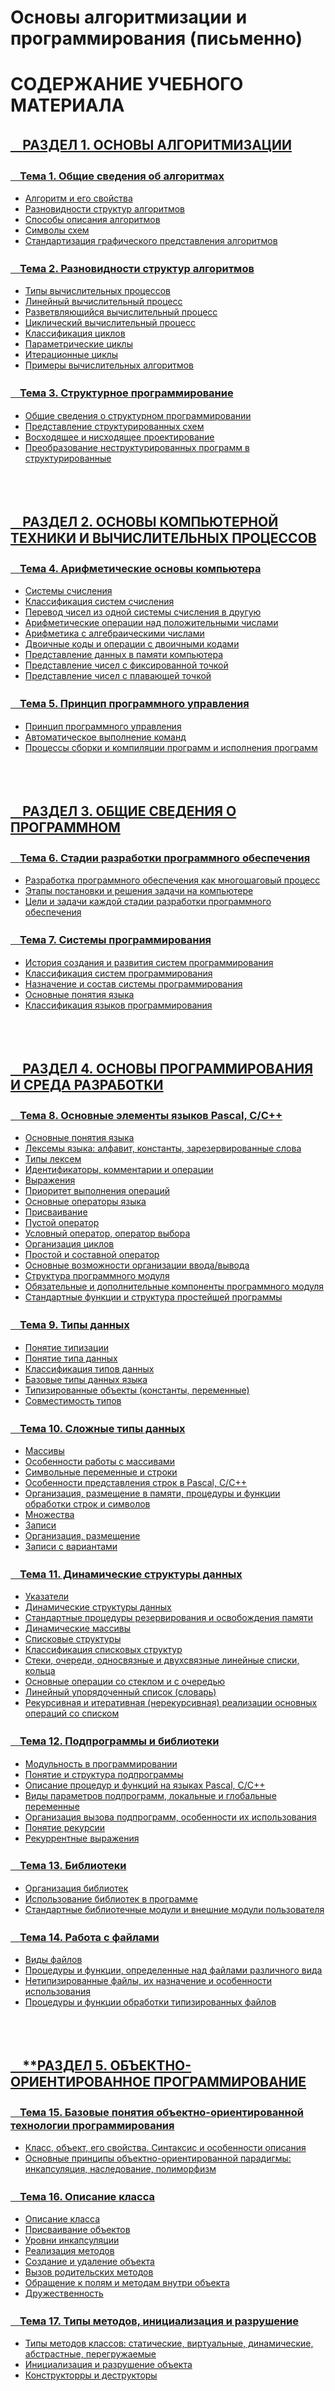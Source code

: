 # Основы алгоритмизации и программирования (письменно)

# СОДЕРЖАНИЕ УЧЕБНОГО МАТЕРИАЛА

## [ㅤ**РАЗДЕЛ 1. ОСНОВЫ АЛГОРИТМИЗАЦИИ**](#раздел-1-основы-алгоритмизации)

### [ㅤТема 1. Общие сведения об алгоритмах](#тема-1-общие-сведения-об-алгоритмах)

-   [Алгоритм и его свойства](#алгоритм-и-его-свойства)
-   [Разновидности структур алгоритмов](#разновидности-структур-алгоритмов)
-   [Способы описания алгоритмов](#способы-описания-алгоритмов-словесное-описание-графическое-представление-запись-на-алгоритмическом-языке)
-   [Символы схем](#символы-схем)
-   [Стандартизация графического представления алгоритмов](#стандартизация-графического-представления-алгоритмов)

### [ㅤТема 2. Разновидности структур алгоритмов](#тема-2-разновидности-структур-алгоритмов)

-   [Типы вычислительных процессов](#типы-вычислительных-процессов)
-   [Линейный вычислительный процесс](#линейный-вычислительный-процесс)
-   [Разветвляющийся вычислительный процесс](#разветвляющийся-вычислительный-процесс)
-   [Циклический вычислительный процесс](#циклический-вычислительный-процесс)
-   [Классификация циклов](#классификация-циклов)
-   [Параметрические циклы](#параметрические-циклы-с-предусловием-с-постусловием-со-счётчиком)
-   [Итерационные циклы](#итерационные-циклы)
-   [Примеры вычислительных алгоритмов](#примеры-вычислительных-алгоритмов)

### [ㅤТема 3. Структурное программирование](#тема-3-структурное-программирование)

-   [Общие сведения о структурном программировании](#общие-сведения-о-структурном-программировании)
-   [Представление структурированных схем](#представление-структурированных-схем)
-   [Восходящее и нисходящее проектирование](#восходящее-и-нисходящее-проектирование)
-   [Преобразование неструктурированных программ в структурированные](#преобразование-неструктурированных-программ-в-структурированные)

<br/>
<br/>

## [ㅤ**РАЗДЕЛ 2. ОСНОВЫ КОМПЬЮТЕРНОЙ ТЕХНИКИ И ВЫЧИСЛИТЕЛЬНЫХ ПРОЦЕССОВ**](#раздел-2-основы-компьютерной-техники-и-вычислительных-процессов)

### [ㅤТема 4. Арифметические основы компьютера](#тема-4-арифметические-основы-компьютера)

-   [Системы счисления](#системы-счисления)
-   [Классификация систем счисления](#классификация-систем-счисления)
-   [Перевод чисел из одной системы счисления в другую](#перевод-чисел-из-одной-системы-счисления-в-другую)
-   [Арифметические операции над положительными числами](#арифметические-операции-над-положительными-числами)
-   [Арифметика с алгебраическими числами](#арифметика-с-алгебраическими-числами)
-   [Двоичные коды и операции с двоичными кодами](#двоичные-коды-и-операции-с-двоичными-кодами)
-   [Представление данных в памяти компьютера](#представление-данных-в-памяти-компьютера)
-   [Представление чисел с фиксированной точкой](#представление-чисел-с-фиксированной-точкой)
-   [Представление чисел с плавающей точкой](#представление-чисел-с-плавающей-точкой)

### [ㅤТема 5. Принцип программного управления](#тема-5-принцип-программного-управления)

-   [Принцип программного управления](#принцип-программного-управления)
-   [Автоматическое выполнение команд](#автоматическое-выполнение-команд)
-   [Процессы сборки и компиляции программ и исполнения программ](#процессы-сборки-и-компиляции-программ-и-исполнения-программ)

<br/>
<br/>

## [ㅤ**РАЗДЕЛ 3. ОБЩИЕ СВЕДЕНИЯ О ПРОГРАММНОМ**](#раздел-3-общие-сведения-о-программном)

### [ㅤТема 6. Стадии разработки программного обеспечения](#тема-6-стадии-разработки-программного-обеспечения)

-   [Разработка программного обеспечения как многошаговый процесс](#разработка-программного-обеспечения-как-многошаговый-процесс)
-   [Этапы постановки и решения задачи на компьютере](#этапы-постановки-и-решения-задачи-на-компьютере)
-   [Цели и задачи каждой стадии разработки программного обеспечения](#цели-и-задачи-каждой-стадии-разработки-программного-обеспечения)

### [ㅤТема 7. Системы программирования](#тема-7-системы-программирования)

-   [История создания и развития систем программирования](#история-создания-и-развития-систем-программирования)
-   [Классификация систем программирования](#классификация-систем-программирования)
-   [Назначение и состав системы программирования](#назначение-и-состав-системы-программирования)
-   [Основные понятия языка](#основные-понятия-языка)
-   [Классификация языков программирования](#классификация-языков-программирования)

<br/>
<br/>

## [ㅤ**РАЗДЕЛ 4. ОСНОВЫ ПРОГРАММИРОВАНИЯ И СРЕДА РАЗРАБОТКИ**](#раздел-4-основы-программирования-и-среда-разработки)

### [ㅤТема 8. Основные элементы языков Pascal, C/C++](#тема-8-основные-элементы-языков-pascal-cc)

-   [Основные понятия языка](#основные-понятия-языка)
-   [Лексемы языка: алфавит, константы, зарезервированные слова](#лексемы-языка-алфавит-константы-зарезервированные-слова)
-   [Типы лексем](#типы-лексем)
-   [Идентификаторы, комментарии и операции](#идентификаторы-комментарии-и-операции)
-   [Выражения](#выражения)
-   [Приоритет выполнения операций](#приоритет-выполнения-операций)
-   [Основные операторы языка](#основные-операторы-языка)
-   [Присваивание](#присваивание)
-   [Пустой оператор](#пустой-оператор)
-   [Условный оператор, оператор выбора](#условный-оператор-оператор-выбора)
-   [Организация циклов](#организация-циклов)
-   [Простой и составной оператор](#простой-и-составной-оператор)
-   [Основные возможности организации ввода/вывода](#основные-возможности-организации-ввода-вывода)
-   [Структура программного модуля](#структура-программного-модуля)
-   [Обязательные и дополнительные компоненты программного модуля](#обязательные-и-дополнительные-компоненты-программного-модуля)
-   [Стандартные функции и структура простейшей программы](#стандартные-функции-и-структура-простейшей-программы)

### [ㅤТема 9. Типы данных](#тема-9-типы-данных)

-   [Понятие типизации](#понятие-типизации)
-   [Понятие типа данных](#понятие-типа-данных)
-   [Классификация типов данных](#классификация-типов-данных)
-   [Базовые типы данных языка](#базовые-типы-данных-языка)
-   [Типизированные объекты (константы, переменные)](#типизированные-объекты-константы-переменные)
-   [Совместимость типов](#совместимость-типов)

### [ㅤТема 10. Сложные типы данных](#тема-10-сложные-типы-данных)

-   [Массивы](#массивы-определение-описание-размещение-в-памяти-использование)
-   [Особенности работы с массивами](#особенности-работы-с-массивами)
-   [Символьные переменные и строки](#символьные-переменные-и-строки)
-   [Особенности представления строк в Pascal, C/C++](#особенности-представления-строк-в-pascal-cc)
-   [Организация, размещение в памяти, процедуры и функции обработки строк и символов](#организация-размещение-в-памяти-процедуры-и-функции-обработки-строк-и-символов)
-   [Множества](#множества-определение-размещение-в-памяти-операции-процедуры-и-функции-над-множествами)
-   [Записи](#записи)
-   [Организация, размещение](#организация-размещение)
-   [Записи с вариантами](#записи-с-вариантами)

### [ㅤТема 11. Динамические структуры данных](#тема-11-динамические-структуры-данных)

-   [Указатели](#указатели)
-   [Динамические структуры данных](#динамические-структуры-данных-назначение-виды-организация)
-   [Стандартные процедуры резервирования и освобождения памяти](#стандартные-процедуры-резервирования-и-освобождения-памяти)
-   [Динамические массивы](#динамические-массивы)
-   [Списковые структуры](#списковые-структуры)
-   [Классификация списковых структур](#классификация-списковых-структур)
-   [Стеки, очереди, односвязные и двухсвязные линейные списки, кольца](#стеки-очереди-односвязные-и-двухсвязные-линейные-списки-кольца)
-   [Основные операции со стеклом и с очередью](#основные-операции-со-стеком-и-с-очередью)
-   [Линейный упорядоченный список (словарь)](#линейный-упорядоченный-список-словарь)
-   [Рекурсивная и итеративная (нерекурсивная) реализации основных операций со списком](#рекурсивная-и-итеративная-нерекурсивная-реализации-основных-операций-со-списком)

### [ㅤТема 12. Подпрограммы и библиотеки](#тема-12-подпрограммы-и-библиотеки)

-   [Модульность в программировании](#модульность-в-программировании)
-   [Понятие и структура подпрограммы](#понятие-и-структура-подпрограммы)
-   [Описание процедур и функций на языках Pascal, C/C++](#описание-процедур-и-функций-на-языках-pascal-cc)
-   [Виды параметров подпрограмм, локальные и глобальные переменные](#виды-параметров-подпрограмм-локальные-и-глобальные-переменные)
-   [Организация вызова подпрограмм, особенности их использования](#организация-вызова-подпрограмм-особенности-их-использования)
-   [Понятие рекурсии](#понятие-рекурсии)
-   [Рекуррентные выражения](#рекуррентные-выражения)

### [ㅤТема 13. Библиотеки](#тема-13-библиотеки)

-   [Организация библиотек](#организация-библиотек)
-   [Использование библиотек в программе](#использование-библиотек-в-программе)
-   [Стандартные библиотечные модули и внешние модули пользователя](#стандартные-библиотечные-модули-и-внешние-модули-пользователя)

### [ㅤТема 14. Работа с файлами](#тема-14-работа-с-файлами)

-   [Виды файлов](#виды-файлов)
-   [Процедуры и функции, определенные над файлами различного вида](#процедуры-и-функции-определенные-над-файлами-различного-вид)
-   [Нетипизированные файлы, их назначение и особенности использования](#нетипизированные-файлы-их-назначение-и-особенности-использования)
-   [Процедуры и функции обработки типизированных файлов](#процедуры-и-функции-обработки-типизированных-файлов)

<br/>
<br/>

## [ㅤ\*\*РАЗДЕЛ 5. ОБЪЕКТНО-ОРИЕНТИРОВАННОЕ ПРОГРАММИРОВАНИЕ](#раздел-5-объектно-ориентированное-программирование)

### [ㅤТема 15. Базовые понятия объектно-ориентированной технологии программирования](#тема-15-базовые-понятий-объектно-ориентированной-технологии-программирования)

-   [Класс, объект, его свойства. Синтаксис и особенности описания](#класс-объект-его-свойства-синтаксис-и-особенности-описания)
-   [Основные принципы объектно-ориентированной парадигмы: инкапсуляция, наследование, полиморфизм](#основные-принципы-объектно-ориентированной-парадигмы-инкапсуляция-наследование-полиморфизм)

### [ㅤТема 16. Описание класса](#тема-16-описание-класса)

-   [Описание класса](#описание-класса)
-   [Присваивание объектов](#присваивание-объектов)
-   [Уровни инкапсуляции](#уровни-инкапсуляции)
-   [Реализация методов](#реализация-методов)
-   [Создание и удаление объекта](#создание-и-удаление-объекта)
-   [Вызов родительских методов](#вызов-родительских-методов)
-   [Обращение к полям и методам внутри объекта](#обращение-к-полям-и-методам-внутри-объекта)
-   [Дружественность](#дружественность)

### [ㅤТема 17. Типы методов, инициализация и разрушение](#тема-17-типы-методов-инициализация-и-разрушение)

-   [Типы методов классов: статические, виртуальные, динамические, абстрастные, перегружаемые](#типы-методов-классов-статические-виртуальные-динамические-абстрастные-перегружаемые)
-   [Инициализация и разрушение объекта](#инициализация-и-разрушение-объекта)
-   [Конструкторры и деструкторы](#конструкторры-и-деструкторы)

<br/>
<br/>
<br/>
<br/>
<br/>
<br/>
<br/>
<br/>
<br/>
<br/>

## **РАЗДЕЛ 1. ОСНОВЫ АЛГОРИТМИЗАЦИИ**

## Тема 1. Общие сведения об алгоритмах

-   ### Алгоритм и его свойства.

```txt
Алгоритм – это последовательность шагов, которая приводит к решению задачи. Свойства алгоритма:

Дискретность     –> выполняется пошагово.
Определенность   –> каждый шаг однозначен.
Конечность       –> заканчивается за конечное число шагов.
Результативность –> приводит к нужному результату.
Массовость       –> применим для разных исходных данных.
```

<br/>
<br/>

-   ### Разновидности структур алгоритмов.

```txt
Линейный         –>  шаги выполняются последовательно.

Разветвленный    –>  есть условные операторы (если...то).

Циклический      –>  содержит повторяющиеся действия (пока, для).
```

<br/>
<br/>

-   ### Способы описания алгоритмов: словесное описание, графическое представление, запись на алгоритмическом языке.

```txt
Словесное описание – текстовый формат, например: "Возьми два числа, сложи их, выведи результат".

Графическое представление (блок-схемы) – с использованием стандартных символов.

Запись на алгоритмическом языке – формализованный псевдокод или языки программирования (Python, C и др.).
```

<br/>
<br/>

-   ### Символы схем.

![Символы схем](images/Circuit-symbols.png)
<br/>
<br/>

-   ### Стандартизация графического предсоставления алгоритмов.

[https://studme.org/407636/informatika/kakim_dolzhen_standart_algoritmy](https://studme.org/407636/informatika/kakim_dolzhen_standart_algoritmy)

<br/>
<br/>

## Тема 2. Разновидности структур алгоритмов

-   ### Типы вычислительных процессов.

    > Чуть ниже определения

    -   [Линейный](#линейный-вычислительный-процесс)
    -   [Разветвляющийся](#разветвляющийся-вычислительный-процесс)
    -   [Циклический](#циклический-вычислительный-процесс)

<br/>

-   ### Линейный вычислительный процесс.

```txt
Это процесс, где все действия выполняются поочередно, без ветвлений и циклов.
Каждый шаг зависит только от предыдущего, и процесс завершится после выполнения всех шагов.
```

<br/>

-   ### Разветвляющийся вычислительный процесс.

```txt
В этом процессе в зависимости от условий выполняются различные действия.
Основной элемент — ветвление, которое представлено условными операторами (например, если...то...иначе).
Пример: выбор из нескольких вариантов на основе условий.
```

<br/>

-   ### Циклический вычислительный процесс.

```txt
Вычислительный процесс, в котором шаги повторяются несколько раз, пока не выполнено некотороеусловие.
Это основной элемент цикла.
Циклические процессы могут быть с предусловием (проверка перед выполнением) или с постусловием (проверка после выполнения).
```

<br/>
<br/>

-   ### Классификация циклов.
-   ### Параметрические циклы: с предусловием, с постусловием, со счётчиком.
<br/>

\_\_\_\_\_\_\_\_\_\_\_\_\_**ЦИКЛЫ С ПРЕДУСЛОВИЕМ**\_\_\_\_\_\_\_\_\_\_\_\_\_

```js
Проверка условия до выполнения цикла.
Если условие не выполнено с самого начала, цикл не выполняется ни разу.

Пример: цикл пока.
while (условие):
    // действия
```

<br/>

\_\_\_\_\_\_\_\_\_\_\_\_\_**ЦИКЛЫ С ПОСТУСЛОВИЕМ**\_\_\_\_\_\_\_\_\_\_\_\_\_

```js
Условие проверяется после выполнения тела цикла.
Цикл гарантированно выполняется хотя бы один раз.

Пример: цикл делать...пока.
do:
    // действия
while (условие);

```

<br/>

\_\_\_\_\_\_\_\_\_\_\_\_\_**ЦИКЛЫ СО СЧЁТЧИКОМ**\_\_\_\_\_\_\_\_\_\_\_\_\_

```js
Циклы, где количество повторений известно заранее.

Пример: цикл для, где задается диапазон значений счётчика.
for i in range(10):
    // действия

```

<br/>
<br/>

-   ### Итерационные циклы.

```txt
    Циклы, в которых повторение действий происходит на каждой итерации до достижения условия выхода.
    Такие циклы широко применяются в алгоритмах, когда количество повторений неизвестно заранее.
    Пример: алгоритм поиска в списке.
```

<br/>
<br/>

-   ### Примеры вычислительных алгоритмов.

```txt
Алгоритм вычисления факториала
Пример циклического процесса с предустановленным количеством повторений, например, для числа 5:
5! = 5 × 4 × 3 × 2 × 1.
Используется цикл с подсчётом от 1 до заданного числа.

Алгоритм поиска минимального элемента в массиве
Разветвляющийся процесс, где для каждого элемента массива сравнивается с текущим минимальным значением.

Алгоритм сортировки пузырьком
Итерационный процесс, где элементы массива несколько раз сравниваются и меняются местами,
пока не будет выполнено условие.

```

<br/>
<br/>
<br/>

## Тема 3. Структурное программирование

-   ### Общие сведения о структурном программировании.

```txt
    Структурное программирование – это методология разработки программ,
    которая основывается на использовании трех базовых структур управления:
        - последовательность.
        - ветвление.
        - цикл.

    Эта методология предполагает:
        - Отказ от использования операторов перехода (например, goto), чтобы повысить читаемость и поддержку программ.
        - Строгое деление программы на функции и модули, что облегчает ее тестирование и отладку.
        - Является основой для многих современных языков программирования, таких как C, Pascal, Python и другие.
```

<br/>
<br/>

-   ### Представление структурированных схем.

![Символы схем](images/Circuit-symbols.png)

<br/>
<br/>

-   ### Восходящее и нисходящее проектирование.

\_\_\_\_\_\_\_\_\_\_\_\_\_**ВОСХОДЯЩЕЕ ПРОЕКТИРОВАНИЕ (bottom-up design)**\_\_\_\_\_\_\_\_\_\_\_\_\_

```txt
В этом подходе разрабатываются отдельные модули или компоненты программы, которые затем объединяются
в более высокоуровневую структуру.
Начинаем с самых низких уровней (конкретных функций или частей программы)и постепенно
поднимаемся к верхним уровням (основной логике).
Этот метод удобен при разработке сложных систем, где детали должны быть сначала реализованы и протестированы.
```

\_\_\_\_\_\_\_\_\_\_\_\_\_**НИСХОДЯЩЕЕ ПРОЕКТИРОВАНИЕ (top-down design)**\_\_\_\_\_\_\_\_\_\_\_\_\_

```txt
В этом подходе мы начинаем с общего видения программы и постепенно спускаемся
к более детализированным модулям и функциям.
Сначала определяется общая структура программы, а затем ее части разбиваются
на более мелкие задачи и модули.
Это удобный подход для проектирования программ с заранее известными требованиями и структурой.
```

<br/>
<br/>

-   ### Преобразование неструктурированных программ в структурированные.

```txt

Неструктурированные программы часто содержат много неупорядоченных переходов
(например, использования оператора goto), что делает их сложными для понимания и модификации.

Чтобы преобразовать такие программы в структурированные, применяются следующие шаги:
    - Удаление операторов goto и замена их на стандартные конструкции управления (циклы, условные операторы).
    - Реорганизация кода в функции и процедуры с четким разделением задач, что помогает улучшить читаемость и поддержку.
    - Использование структурированных схем для представления алгоритмов и улучшения понимания логики программы.
    - Применение нисходящего или восходящего проектирования для улучшения архитектуры программы и ее модульности.

Процесс преобразования неструктурированных программ в структурированные включает в себя анализ
и реорганизацию кода, избавление от излишних переходов и явное разделение задач.

```

<br/>
<br/>
<br/>
<br/>
<br/>
<br/>
<br/>
<br/>
<br/>
<br/>

## **РАЗДЕЛ 2. ОСНОВЫ КОМПЬЮТЕРНОЙ ТЕХНИКИ И ВЫЧИСЛИТЕЛЬНЫХ ПРОЦЕССОВ**

## Тема 4. Арифметические основы компьютера

-   ### Системы счисления.

```txt
Система счисления — это способ представления чисел с использованием определенного набора символов (цифр).
Каждая система счисления имеет свою базу, которая определяет количество символов, используемых для представления чисел.

Примеры систем счисления:
    - ДЕСЯТИЧНАЯ (основная) —> использует цифры от 0 до 9.
    - ДВОИЧНАЯ              —> использует только два символа: 0 и 1.
    - ВОСЬМЕРИЧНАЯ          —> использует цифры от 0 до 7.
    - ШЕСТНАДЦАТЕРИЧНАЯ     —> использует цифры от 0 до 9 и буквы A-F для чисел 10-15.

```

<br/>
<br/>

-   ### Классификация систем счисления.

```txt
ПО БАЗЕ (ОСНОВАНИЮ):
    - Десятичная (10):        Базируется на десяти символах (0-9).
    - Двоичная (2):           Базируется на двух символах (0, 1).
    - Восьмеричная (8):       Базируется на восьми символах (0-7).
    - Шестнадцатеричная (16): Базируется на шестнадцати символах (0-9, A-F).

ПО НАПРАВЛЕНИЮ ЗАПИСИ:
    - Прямые   —> числа записываются в обычной последовательности (например, десятичная система).
    - Обратные —> для представления чисел используется инвертированное расположение.
```

<br/>
<br/>

-   ### Перевод чисел из одной системы счисления в другую.

```js
Для перевода чисел между различными системами счисления можно использовать два основных подхода:
```

ПОДХОД 1:

```js
Из десятичной в любую другую:
Для этого число делится на основание новой системы (например, 2 для двоичной системы), и остатки от деления записываются
в обратном порядке.

Пример:
Перевод числа 13 в двоичную систему:
13 / 2 = 6, остаток 1
6 / 2 = 3, остаток 0
3 / 2 = 1, остаток 1
1 / 2 = 0, остаток 1
Ответ: 13 в десятичной = 1101 в двоичной.
```

ПОДХОД 2:

```js
Из любой системы в десятичную:
Для этого каждую цифру числа умножают на соответствующую степень основания системы счисления.

Пример:
Перевод числа 1011 из двоичной в десятичную:
(1 * 2^3) + (0 * 2^2) + (1 * 2^1) + (1 * 2^0) = 8 + 0 + 2 + 1 = 11.

```

<br/>
<br/>

-   ### Арифметические операции над положительными числами.

```txt
Арифметические операции с положительными числами в системах счисления могут включать:

1. Сложение:
В каждой системе счисления при сложении двух чисел важно учитывать базу системы.
Например, в двоичной системе, при сложении 1 + 1 получается 10.


2. Вычитание:
Подобно сложению, в системах счисления учитываются заимствования при вычитании.


3. Умножение и деление:
Умножение и деление выполняются как в обычной десятичной системе, но с учетом специфики другой системы счисления.
```

<br/>
<br/>

-   ### Арифметика с алгебраическими числами.

```txt
Арифметика с алгебраическими числами включает работу с числами, которые могут быть как положительными, так и отрицательными.
Для представления отрицательных чисел используют методы:

1. Прямое представление:
Отрицательное число записывается с минусом перед числом.

2. Дополнение до двух:
Это метод представления отрицательных чисел в двоичной системе счисления.
Чтобы получить двоичное представление отрицательного числа, инвертируют все биты и прибавляют 1.
```

<br/>
<br/>

-   ### Двоичные коды и операции с двоичными кодами.

```txt
Двоичный код — это код, который использует два символа (0 и 1) для представления чисел. Двоичные операции включают:

1. Сложение: Аналогично сложению в десятичной системе, но с учетом двоичной логики (например, 1 + 1 = 10).

2. Вычитание: Производится аналогично, с учетом заимствований.

3. Умножение и деление: Проводятся побитно с использованием алгоритмов, специфичных для двоичной системы.

Пример операции:

Сложение в двоичной системе:
1011 (11)

1101 (13)
= 11000 (24).
```

<br/>
<br/>

-   ### Представление данных в памяти компьютера.

```txt
Данные в памяти компьютера обычно представляются в двоичной форме, где каждый бит может быть 0 или 1.
Операции с данными выполняются в соответствии с их представлением в двоичной системе.
Например, текстовые данные могут быть представлены с использованием кодировок, таких как ASCII или Unicode,
которые используют двоичные коды для представления символов.
```

<br/>
<br/>

-   ### Представление чисел с фиксированной точкой.

```txt
Числа с фиксированной точкой — это числа, в которых десятичная точка находится на фиксированной позиции.
Такие числа могут быть представлены как целая и дробная часть, где дробная часть всегда имеет фиксированное количество разрядов.

Пример:
Для представления числа 23.75 в формате с фиксированной точкой, если разделить его на 4 разряда для дробной части,
оно будет выглядеть как 23.1100 (в двоичной системе).


```

<br/>
<br/>

-   ### Представление чисел с плавающей точкой.

```txt
Числа с плавающей точкой представляют собой числа, у которых десятичная точка может перемещаться, позволяя представлять
очень большие и очень маленькие числа. В компьютерах они обычно представлены по формату IEEE 754, который включает:
    - Знак (1 бит),
    - Порядок (некоторое количество бит для экспоненты),
    - Мантиса (основное число, представляемое с точностью).

Пример представления:
Число 12.75 в формате с плавающей точкой будет представлено в виде мантисы и экспоненты (в зависимости от точности и формата).
```

<br/>
<br/>
<br/>

## Тема 5. Принцип программного управления

-   ### Принцип программного управления.

```txt
Программное управление — это метод управления процессами выполнения программ, при котором решение о выполнении той или иной
команды принимается не аппаратной частью (например, процессором), а непосредственно самой программой.
Это достигается с помощью использования инструкций и управляющих структур (условий, циклов, функций), которые определяют порядок выполнения.

Программное управление реализуется через:
    - Условные операторы (например, if, switch), которые выбирают путь выполнения программы в зависимости от значений переменных.
    - Циклы (например, while, for), которые позволяют повторять одни и те же действия несколько раз.
    - Функции и процедуры, которые позволяют разбить программу на модули и вызывать их в нужном порядке.

Этот принцип лежит в основе всех высокоуровневых языков программирования.
```

<br/>
<br/>

-   ### Автоматическое выполнение команд.

```txt
Автоматическое выполнение команд означает, что команды программы выполняются автоматически, без необходимости вмешательства
пользователя.

Это возможно благодаря:
    - Интерпретаторам — программам, которые выполняют инструкции программы поочередно, преобразуя их в машинный код на лету.
    - Компиляторам — программам, которые преобразуют весь исходный код в машинный код за один этап, а затем его выполнение происходит без дополнительных преобразований.
    - Автоматическим скриптам — программам, которые выполняются по расписанию или при наступлении определенных событий (например, скрипты для автоматизации системных задач).

Примером может быть выполнение команд для установки или конфигурации программного обеспечения через командные файлы или автоматические скрипты.
```

<br/>
<br/>

-   ### Процессы сборки и компиляции программ и исполнения программ.

```txt
1. Сборка программы(или build) — это процесс подготовки программы к исполнению.

Он включает несколько этапов:
    - Компиляция: Преобразование исходного кода (например, на C или Java) в машинный код или байт-код.
    Компилятор анализирует код, проверяет его на ошибки и генерирует исполнимые файлы.
    - Линковка: На этом этапе компоновщик объединяет все объектные файлы и библиотеки, используемые в программе,
    в единую исполнимую программу.

Пример: В C программа компилируется в объектный файл с помощью компилятора, а затем все объектные файлы линкуются для создания
исполнимого файла.



2. Компиляция программы — это процесс преобразования исходного кода в машинный код, который может быть выполнен процессором.
В процессе компиляции:
    - Лексический анализ: Разбор исходного текста на элементы (лексемы).
    - Синтаксический анализ: Проверка структуры программы.
    - Генерация кода: Преобразование в низкоуровневые инструкции.



3. Исполнение программы — это процесс, при котором компьютер выполняет машинные инструкции, полученные в результате компиляции
или интерпретации исходного кода.
Это может происходить в двух режимах:
    - Интерпретированный режим: Когда исходный код выполняется командой за командой интерпретатором.
    - Исполнимая программа: Когда компилированный машинный код напрямую выполняется процессором.


```

<br/>
<br/>
<br/>
<br/>
<br/>
<br/>
<br/>
<br/>
<br/>
<br/>

## **РАЗДЕЛ 3. ОБЩИЕ СВЕДЕНИЯ О ПРОГРАММНОМ**

## Тема 6. Стадии разработки программного обеспечения

-   ### Разработка программного обеспечения как многошаговый процесс.

```txt
Разработка программного обеспечения — это сложный многошаговый процесс, который включает в себя несколько этапов,
каждый из которых направлен на создание качественного и эффективного продукта.

Этот процесс можно разбить на следующие основные стадии:
    - АНАЛИЗ ТРЕБОВАНИЙ             —> сбор информации о потребностях заказчика и конечных пользователей.
    - ПРОЕКТИРОВАНИЕ СИСТЕМЫ        —> создание архитектуры и структуры программы.
    - РЕАЛИЗАЦИЯ (программирование) —> непосредственно написание кода.
    - ТЕСТИРОВАНИЕ                  —> проверка программного обеспечения на наличие ошибок и несоответствий требованиям.
    - ВНЕДРЕНИЕ                     —> установка и настройка ПО в рабочей среде.
    - СОПРОВОЖДЕНИЕ                 —> поддержка программы в процессе эксплуатации и устранение возникающих проблем.

Каждый этап направлен на решение специфических задач и требует применения различных методов и инструментов.


```

<br/>
<br/>

-   ### Этапы постановки и решения задачи на компьютере.

```txt

1. Постановка задачи
На этом этапе определяются цели и требования к решению задачи.
Важно четко понять, какую проблему необходимо решить, и какие критерии будут использоваться для оценки результата.
Это может включать в себя:
    - Сбор информации о проблеме.
    - Формулировка целей.
    - Описание требований и ограничений.


2. Моделирование задачи
Создание абстракции задачи с использованием математических моделей, алгоритмов или диаграмм.
На этом этапе формулируется решение, которое будет выполняться с помощью компьютера, а также создается план действий.


3. Решение задачи
Это основной этап, где разрабатывается и реализуется алгоритм для решения поставленной задачи. Включает:

    - Разработка программы (кодирование).
    - Тестирование и отладка.
    - Проверка корректности выполнения решения.


4. Оценка результата
После решения задачи важно оценить, насколько оно соответствует целям, поставленным на начальном этапе.
Проверяется эффективность работы программы, производительность, а также ее корректность.

```

<br/>
<br/>

-   ### Цели и задачи каждой стадии разработки программного обеспечения.

```txt
ЭТАП 1: АНАЛИЗ ТРЕБОВАНИЙ
Цели: Определить, что именно должно делать ПО, какие функциональные и нефункциональные требования предъявляются к системе.

Задачи:
    - Собрать информацию о требованиях заказчика и пользователей.
    - Создать спецификацию требований.
    - Оценить ограничения, такие как сроки, бюджет и технологии.
```

```txt
ЭТАП 2: ПРОЕКТИРОВАНИЕ СИСТЕМЫ
Цели: Разработать архитектуру системы и спроектировать компоненты ПО.

Задачи:
    - Определить структуру системы и взаимодействие ее компонентов.
    - Спроектировать интерфейсы и базу данных.
    - Разработать детальные схемы и алгоритмы.
```

```txt
ЭТАП 3: РЕАЛИЗАЦИЯ (ПРОГРАММИРОВАНИЕ)
Цели: Написать исходный код программы на основе проектной документации.

Задачи:
    - Программирование функциональности по проекту.
    - Разработка модулей и интерфейсов.
    - Интеграция различных частей системы.
```

```txt
ЭТАП 4: ТЕСТИРОВАНИЕ
Цели: Проверить работоспособность и качество программы, убедиться, что она соответствует требованиям.

Задачи:
    - Провести тестирование отдельных модулей (модульное тестирование).
    - Выполнить интеграционное тестирование.
    - Выполнить системное тестирование для проверки соответствия ПО всем требованиям.
```

```txt
ЭТАП 5: ВНЕДРЕНИЕ
Цели: Установить ПО в рабочую среду и убедиться в его функционировании.

Задачи:
    - Разработать и выполнить процесс установки.
    - Настроить системы, пользователи и серверы.
    - Обучить пользователей работе с ПО.

```

```txt
ЭТАП 6: СОПРОВОЖДЕНИЕ
Цели: Поддерживать работоспособность ПО, устранять проблемы, обновлять и модернизировать программу.

Задачи:
    - Осуществлять техническую поддержку и устранение ошибок.
    - Вносить изменения в ПО по мере возникновения новых требований.
    - Обновлять и улучшать функциональность.

```

<br/>
<br/>

<br/>
<br/>
<br/>

## Тема 7. Системы программирования

-   ### История создания и развития систем программирования.

```txt
Системы программирования начали развиваться с момента появления первых электронных вычислительных машин.
Поначалу для программирования использовались машинные коды, что было крайне неудобно.
Однако с течением времени появились более высокоуровневые средства разработки.

1950-60-е годы
    - первая волна программирования на машинных кодах, затем на ассемблере.
    Появляются первые языки программирования, такие как Fortran (1957) и Lisp (1958), которые значительно улучшили процесс разработки программ.

1970-е годы
    - появляется язык C, а также Pascal, что привело к появлению систем, ориентированных на удобство и безопасность.

1980-е и 1990-е годы
    - начало широкого распространения языков программирования высокого уровня, таких как C++, Java,
    а также разработка систем для создания графических интерфейсов и разработки для сетевых приложений.

Современность
    - продолжается развитие языков программирования, появляется большое количество доменно-ориентированных языков, таких как Python, Ruby, и новые технологии программирования, такие как искусственный интеллект и машинное обучение.


```

<br/>
<br/>

-   ### Классификация систем программирования.

```txt
Системы программирования можно классифицировать по различным признакам:

По типу:
    - Операционные системы — для управления аппаратными средствами.
    - Языки программирования — для разработки программного обеспечения (например, C, Python).
    - Инструментальные средства разработки — различные IDE, отладчики, компиляторы.



По уровню абстракции:
    - Машинные системы — напрямую работают с машинным кодом.
    - Средства низкого уровня — ассемблеры, которые предоставляют более высокую абстракцию, но все еще близки к железу.
    - Средства высокого уровня — компиляторы, интерпретаторы для языков высокого уровня (например, Python).



По области применения:
    - Общие системы программирования — универсальные языки и инструменты, такие как C, Java, Python.
    - Специальные системы программирования — для работы в узких областях, например, языки для научных вычислений (Fortran), графики (OpenGL), разработки веб-приложений (JavaScript).


```

<br/>
<br/>

-   ### Назначение и состав системы программирования.

```txt
Система программирования — это комплекс программных средств, предназначенных для разработки программного обеспечения. Она включает в себя:

    - Язык программирования — набор правил и синтаксиса для написания программ (например, Python, Java).
    - Компилятор или интерпретатор — инструмент, который преобразует исходный код программы в машинный код или байт-код для выполнения.
    - Отладчик — средство для поиска и исправления ошибок в коде.
    - Среда разработки (IDE) — интегрированная среда, которая включает редактор, отладчик, компилятор и другие инструменты для эффективного написания и тестирования кода.
    - Библиотеки и фреймворки — наборы готовых решений для облегчения разработки (например, стандартные библиотеки в C или фреймворк Django для Python).

Назначение системы программирования — обеспечить удобный и эффективный процесс разработки программного обеспечения.
```

<br/>
<br/>

-   ### Основные понятия языка.

```txt
    - Синтаксис — правила, определяющие структуру программы, то, как должны быть написаны инструкции (например, правила для составления выражений, операндов и операторов).
    - Семантика — смысл конструкций языка, что конкретно происходит, когда выполняется та или иная инструкция.
    - Лексема — минимальная единица языка программирования, которая имеет смысл, например, идентификаторы, операторы, числа.
    - Алгоритм — последовательность шагов для решения задачи, которая реализуется в программе.
    - Модуль — самостоятельная часть программы, которая решает одну задачу, и может быть повторно использована.
```

<br/>
<br/>

-   ### Классификация языков программирования.

```txt
Языки программирования можно классифицировать по различным критериям:

По уровню абстракции:
    - Машинные языки (низкий уровень) — программирование напрямую на машинных кодах.
    - Ассемблеры (низкий уровень) — работают с командами процессора, но с использованием символов вместо чисел.
    - Языки высокого уровня — абстрагируются от аппаратных деталей и предоставляют более высокоуровневые конструкции (например, C, Java, Python).




По парадигме программирования:
    - Императивные — описывают алгоритмы как последовательность команд, например, C, Java.
    - Декларативные — описывают, что должно быть сделано, а не как это сделать (например, SQL, HTML).
    - Объектно-ориентированные — организуют программу в виде объектов, которые взаимодействуют друг с другом (например, C++, Python).
    - Функциональные — основываются на математической концепции функций (например, Haskell, Lisp).




По области применения:
    - Общие языки — универсальные языки, которые можно использовать для разработки любых типов программ (например, Python, C).
    - Специализированные языки — предназначены для определенных областей, например, SQL для работы с базами данных, VHDL для проектирования электронных схем.
```

<br/>
<br/>

<br/>
<br/>
<br/>
<br/>
<br/>
<br/>
<br/>
<br/>
<br/>
<br/>

## **РАЗДЕЛ 4. ОСНОВЫ ПРОГРАММИРОВАНИЯ И СРЕДА РАЗРАБОТКИ**

## Тема 8. Основные элементы языков Pascal, C/C++

-   ### Основные понятия языка.

-   ### Лексемы языка: алфавит, константы, зарезервированные слова.

-   ### Типы лексем.

-   ### Идентификаторы, комментарии и операции.

-   ### Выражения.

-   ### Приоритет выполнения операций.

-   ### Основные операторы языка.

-   ### Присваивание.

-   ### Пустой оператор.

-   ### Условный оператор, оператор выбора.

-   ### Организация циклов.

-   ### Простой и составной оператор.

-   ### Основные возможности организации ввода/вывода.

-   ### Структура программного модуля.

-   ### Обязательные и дополнительные компоненты программного модуля.

-   ### Стандартные функции и структура простейшей программы.

<br/>
<br/>
<br/>

## Тема 9. Типы данных

-   ### Понятие типизации.

-   ### Понятие типа данных.

-   ### Классификация типов данных.

-   ### Базовые типы данных языка.

-   ### Типизированные объекты (константы, переменные).

-   ### Совместимость типов.

<br/>
<br/>
<br/>

## Тема 10. Сложные типы данных

-   ### Массивы: определение, описание, размещение в памяти, использование.

-   ### Особенности работы с массивами.

-   ### Символьные переменные и строки.

-   ### Особенности представления строк в Pascal, C/C++.

-   ### Организация, размещение в памяти, процедуры и функции обработки строк и символов.

-   ### Множества: определение, размещение в памяти, операции, процедуры и функции над множествами.

-   ### Записи.

-   ### Организация, размещение.

-   ### Записи с вариантами.

<br/>
<br/>
<br/>

## Тема 11. Динамические структуры данных

-   ### Указатели.

-   ### Динамические структуры данных: назначение, виды, организация.

-   ### Стандартные процедуры резервирования и освобождения памяти.

-   ### Динамические массивы.

-   ### Списковые структуры.

-   ### Классификация списковых структур.

-   ### Стеки, очереди, односвязные и двухсвязные линейные списки, кольца.

-   ### Основные операции со стеклом и с очередью.

-   ### Линейный упорядоченный список (словарь).

-   ### Рекурсивная и итеративная(нерекурсивная) реализации основных операций со списком.

<br/>
<br/>
<br/>

## Тема 12. Подпрограммы и библиотеки

-   ### Модульность в программировании.

-   ### Понятие и структура подпрограммы.

-   ### Описание процедур и функций на языках Pascal, C/C++.

-   ### Виды параметров подпрограмм, локальные и глобальные переменные.

-   ### Организация вызова подпрограмм, особенности их использования.

-   ### Понятие рекурсии.

-   ### Рекуррентные вырожения.

<br/>
<br/>
<br/>

## Тема 13. Библиотеки

-   ### Организация библиотек.

-   ### Использование библиотек в программе.

-   ### Стандартные библиотечные модули и внешние модули пользователя.

<br/>
<br/>
<br/>

## Тема 14. Работа с файлами

-   ### Виды файлов.

-   ### Процедуры и функции, определенные над файлами различного вида.

-   ### Нетипизированные файлы, их назначение и особенности использования.

-   ### Процедуры и функции обработки типизированных файлов.

<br/>
<br/>
<br/>
<br/>
<br/>
<br/>
<br/>
<br/>
<br/>
<br/>

## **РАЗДЕЛ 5. ОБЪЕКТНО-ОРИЕНТИРОВАННОЕ ПРОГРАММИРОВАНИЕ**

## Тема 15. Базовые понятия объектно-ориентированной технологии программирования

-   ### Класс, объект, его свойства. Синтаксис и особенности описания.

-   ### Основные принципы объектно-ориентированной парадигмы: инкапсуляция, наследование, полиморфизм.

<br/>
<br/>
<br/>

## Тема 16. Описание класса

-   ### Описание класса.

-   ### Присваивание объектов.

-   ### Уровни инкапсуляции.

-   ### Реализация методов.

-   ### Создание и удаление объекта.

-   ### Вызов родительских методов.

-   ### Обращение к полям и методам внутри объекта.

-   ### Дружественность.

<br/>
<br/>
<br/>

## Тема 17. Типы методов, инициализация и разрушение

-   ### Типы методов классов: статические, виртуальные, динамические, абстрастные, перегружаемые.

-   ### Инициализация и разрушение объекта.

-   ### Конструкторры и деструкторы.

```

```
